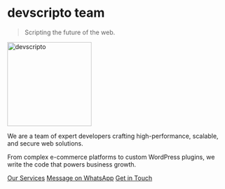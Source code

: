 # devscripto team

> Scripting the future of the web.

<p><img src="https://devscripto.github.io/devscripto-icon.png" width="512" heigh="512" alt="devscripto" style="width: 128px; height: 128px; aspect-ratio: 1; object-fit: contain; width: min(20vh, 20vw); height: min(20vh, 20vw);"></p>

We are a team of expert developers crafting high-performance, scalable, and secure web solutions.

From complex e-commerce platforms to custom WordPress plugins, we write the code that powers business growth.

[Our Services](#🎯-our-core-expertise "null") [Message on WhatsApp](https://wa.me/8801847406830?text=Hello%20DevScript%2C%0A%0AI%20found%20your%20profile%20and%20would%20like%20to%20discuss%20building%20a%20WooCommerce%20store.%0A%0AProject%20details%3A%0A-%20Summary%3A%20New%20WooCommerce%20store%20with%20custom%20checkout%20and%20shipping.%0A-%20Timeline%3A%206%20weeks%20(start%20as%20soon%20as%20possible).%0A-%20Budget%3A%20%241200%E2%80%931600.%0A%0APlease%20let%20me%20know%20a%20good%20time%20to%20discuss.%20You%20can%20reach%20me%20at%20%2B1-555-123-4567%20or%20email%40example.com.%0A%0AThanks%2C%0AYour%20Name) [Get in Touch](mailto:devscripto@needlecode.com?subject=E-%20commerce%20store%20build%20(WooCommerce)&body=Hello%20DevScriptO%2C%0D%0A%0D%0AI%20found%20your%20profile%20and%20would%20like%20to%20discuss%20building%20a%20WooCommerce%20store.%0D%0A%0D%0AProject%20details%3A%0D%0A-%20Summary%3A%20New%20WooCommerce%20store%20with%20custom%20checkout%20and%20shipping.%0D%0A-%20Timeline%3A%206%20weeks%20(start%20as%20soon%20as%20possible).%0D%0A-%20Budget%3A%20%241200%E2%80%931600.%0D%0A%0D%0APlease%20let%20me%20know%20a%20good%20time%20to%20discuss.%20You%20can%20reach%20me%20at%20%2B1-555-123-4567%20or%20email%40example.com.%0D%0A%0D%0AThanks%2C%0D%0AYour%20Name
 "null")